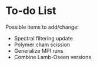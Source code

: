 # To-do List
Possible items to add/change:

- Spectral filtering update
- Polymer chain scission
- Generalize MPI runs
- Combine Lamb-Oseen versions
